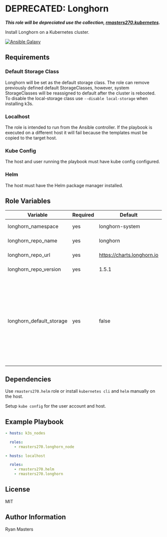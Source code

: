 # DEPRECATED: Longhorn

***This role will be depreciated use the collection, [rmasters270.kubernetes](https://github.com/rmasters270/ansible-collection-kubernetes).***

Install Longhorn on a Kubernetes cluster.

[![Ansible Galaxy](https://img.shields.io/badge/ansible--galaxy-longhorn-blue.svg)](https://galaxy.ansible.com/ui/standalone/roles/rmasters270/longhorn)

## Requirements

### Default Storage Class

Longhorn will be set as the default storage class. The role can remove previously defined default StorageClasses, however, system StorageClasses will be reassigned to default after the cluster is rebooted.  To disable the local-storage class use `--disable local-storage` when installing k3s.

### Localhost

The role is intended to run from the Ansible controller.  If the playbook is executed on a different host it will fail because the templates must be copied to the target host.

### Kube Config

The host and user running the playbook must have kube config configured.

### Helm

The host must have the Helm package manager installed.

## Role Variables

| Variable                 | Required | Default                      | Comments                                                                                                                                                                                             |
| ------------------------ | -------- | ---------------------------- | ---------------------------------------------------------------------------------------------------------------------------------------------------------------------------------------------------- |
| longhorn_namespace       | yes      | longhorn-system              | Kubernetes namespace                                                                                                                                                                                 |
| longhorn_repo_name       | yes      | longhorn                     | Helm repository name                                                                                                                                                                                 |
| longhorn_repo_url        | yes      | <https://charts.longhorn.io> | Helm repository URL                                                                                                                                                                                  |
| longhorn_repo_version    | yes      | 1.5.1                        | Helm chart version                                                                                                                                                                                   |
| longhorn_default_storage | yes      | false                        | Longhorn will automatically be set as the default.  Change this value to `true` to remove the the default status from other StorageClasses. System default storage classes will return after reboot. |

## Dependencies

Use `rmasters270.helm` role or install `kubernetes cli` and `helm` manually on the host.

Setup `kube config` for the user account and host.

## Example Playbook

```yaml
- hosts: k3s_nodes

  roles:
    - rmasters270.longhorn_node

- hosts: localhost

  roles:
    - rmasters270.helm
    - rmasters270.longhorn
```

## License

MIT

## Author Information

Ryan Masters
